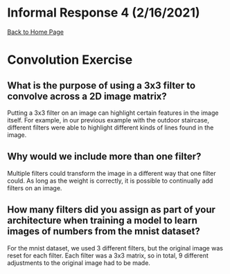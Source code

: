 # Informal Response 4 (2/16/2021)

[Back to Home Page](https://jeremy-swack.github.io/applied-machine-learning/)

# Convolution Exercise 

## What is the purpose of using a 3x3 filter to convolve across a 2D image matrix?

Putting a 3x3 filter on an image can highlight certain features in the image itself. For example, in our previous example with the outdoor staircase, different filters were able to highlight different kinds of lines found in the image.

## Why would we include more than one filter?

Multiple filters could transform the image in a different way that one filter could. As long as the weight is correctly, it is possible to continually add filters on an image.

## How many filters did you assign as part of your architecture when training a model to learn images of numbers from the mnist dataset?

For the mnist dataset, we used 3 different filters, but the original image was reset for each filter. Each filter was a 3x3 matrix, so in total, 9 different adjustments to the original image had to be made.

